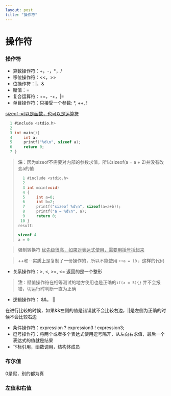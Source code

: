 ```yaml
---
layout: post
title: "操作符"  
---
```


# 操作符

### 操作符

+ 算数操作符：+，-，*，/
+ 移位操作符：<<，>>
+ 位操作符：|，&
+ 赋值：=
+ 复合运算符：+=，-+，|=
+ 单目操作符：只接受一个参数: *,  ++,  !

<u>sizeof :可以是函数，也可以是运算符</u>

```C
  1 #include <stdio.h>                                                                    
  2 
  3 int main(){
  4     int a;
  5     printf("%d\n", sizeof a);
  6     return 0;
  7 }

```

> **注**：因为sizeof不需要对内部的参数求值，所以sizeof(a = a + 2)并没有改变a的值
>
> ```C
>   1 #include <stdio.h>                                                                    
>   2 
>   3 int main(void)
>   4 {
>   5     int a=0;
>   6     int b=2;
>   7     printf("sizeof %d\n", sizeof(a=a+b));
>   8     printf("a = %d\n", a);
>   9     return 0;
>  10 }
> result:
> 
> sizeof 4
> a = 0
> 
> ```

> 强制转换符 <u>优先级很高，如果对表达式使用，需要用括号括起来</u>

> ++和--实质上是复制了一份操作的，所以不能使用 ```++a = 10；``` 这样的代码

+ 关系操作符：>, <, >=, <=     返回的是一个整形

> **注**：赋值操作符在相等测试的地方使用也是正确的```if(x = 5){}``` 并不会报错，切运行时判断一直为正确

+ 逻辑操作符： &&， ||

在进行比较的时候，如果&&左侧的值是错误就不会比较右边，||是左侧为正确的时候不会比较右边

+ 条件操作符：expression ? expression3 ! expression3;
+ 逗号操作符：将两个或者多个表达式使用逗号隔开，从左向右求值，最后一个表达式的值就是结果
+ 下标引用，函数调用，结构体成员

### 布尔值

0是假，别的都为真

### 左值和右值





